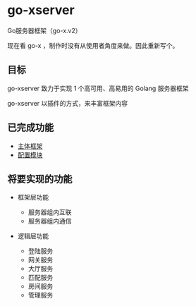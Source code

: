 # go-xserver
Go服务器框架（go-x.v2）

现在看 go-x ，制作时没有从使用者角度来做。因此重新写个。

## 目标

go-xserver 致力于实现 1 个高可用、高易用的 Golang 服务器框架

go-xserver 以插件的方式，来丰富框架内容

## 已完成功能

- [主体框架](doc/规范-代码框架.md)
- [配置模块](doc/规范-配置文件.md)

## 将要实现的功能

- 框架层功能
    - 服务器组内互联
    - 服务器组内通信


- 逻辑层功能
    - 登陆服务
    - 网关服务
    - 大厅服务
    - 匹配服务
    - 房间服务
    - 管理服务
